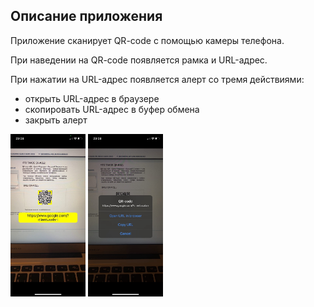 ## Описание приложения

Приложение сканирует QR-code с помощью камеры телефона.

При наведении на QR-code появляется рамка и URL-адрес.

При нажатии на URL-адрес появляется алерт со тремя действиями:

- открыть URL-адрес в браузере
- скопировать URL-адрес в буфер обмена
- закрыть алерт

<img src="ScreenShots/Scanner.jpg" width="120"> <img src="ScreenShots/Alert.jpg" width="120">
